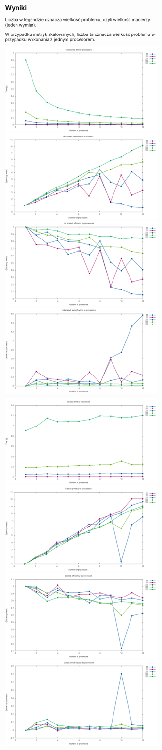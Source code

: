## Wyniki

Liczba w legendzie oznacza wielkość problemu, czyli wielkość macierzy (jeden wymiar).

W przypadku metryk skalowanych, liczba ta oznacza wielkość problemu w przypadku wykonania z jednym procesorem.

[no_tim]: https://raw.githubusercontent.com/fanfilmu/tpr2016/master/mpi_datatypes/report/not_scaled_time.png "Średni czas wykonania, nie skalowana"
[sc_tim]: https://raw.githubusercontent.com/fanfilmu/tpr2016/master/mpi_datatypes/report/scaled_time.png "Średni czas wykonania, skalowana"

[no_spu]: https://raw.githubusercontent.com/fanfilmu/tpr2016/master/mpi_datatypes/report/not_scaled_speed_up.png "Miara speed up, nie skalowana"
[sc_spu]: https://raw.githubusercontent.com/fanfilmu/tpr2016/master/mpi_datatypes/report/scaled_speed_up.png "Miara speed up, skalowana"

[no_efi]: https://raw.githubusercontent.com/fanfilmu/tpr2016/master/mpi_datatypes/report/not_scaled_efficiency.png "Miara efficiency, nie skalowana"
[sc_efi]: https://raw.githubusercontent.com/fanfilmu/tpr2016/master/mpi_datatypes/report/scaled_efficiency.png "Miara efficiency, skalowana"

[no_krp]: https://raw.githubusercontent.com/fanfilmu/tpr2016/master/mpi_datatypes/report/not_scaled_serial_fraction.png "Miara Karpa-Flatta, nie skalowana"
[sc_krp]: https://raw.githubusercontent.com/fanfilmu/tpr2016/master/mpi_datatypes/report/scaled_serial_fraction.png "Miara Karpa-Flatta, skalowana"

![Wyniki eksperymentu][no_tim]
![Wyniki eksperymentu][no_spu]
![Wyniki eksperymentu][no_efi]
![Wyniki eksperymentu][no_krp]

![Wyniki eksperymentu][sc_tim]
![Wyniki eksperymentu][sc_spu]
![Wyniki eksperymentu][sc_efi]
![Wyniki eksperymentu][sc_krp]
